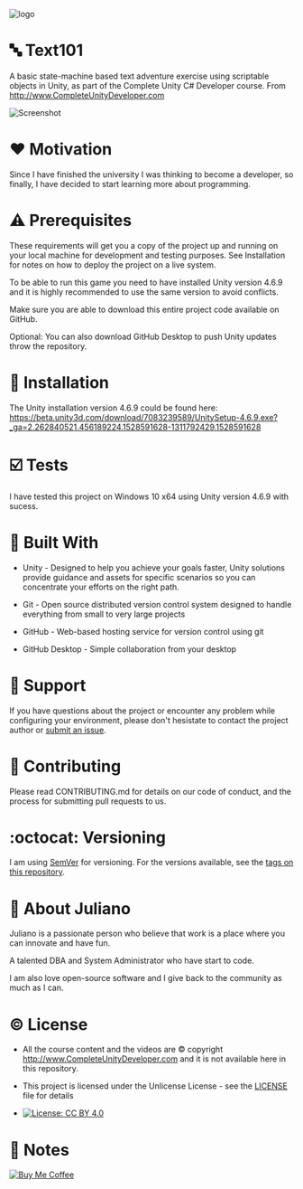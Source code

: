 ![logo](https://github.com/julianotech/NumberWizard/blob/master/logo.jpg)

# :abc: Text101
A basic state-machine based text adventure exercise using scriptable objects in Unity, as part of the Complete Unity C# Developer course. From http://www.CompleteUnityDeveloper.com

![Screenshot](https://github.com/julianotech/Text101/blob/master/screenshot.jpg)

# :heart: Motivation

Since I have finished the university I was thinking to become a developer, so finally, I have decided to start learning more about programming.

# :warning: Prerequisites

These requirements will get you a copy of the project up and running on your local machine for development and testing purposes. See Installation for notes on how to deploy the project on a live system.

To be able to run this game you need to have installed Unity version 4.6.9 and it is highly recommended to use the same version to avoid conflicts.

Make sure you are able to download this entire project code available on GitHub. 

Optional: You can also download GitHub Desktop to push Unity updates throw the repository.

# :floppy_disk: Installation

The Unity installation version 4.6.9 could be found here: https://beta.unity3d.com/download/7083239589/UnitySetup-4.6.9.exe?_ga=2.262840521.456189224.1528591628-1311792429.1528591628

# :ballot_box_with_check: Tests

I have tested this project on Windows 10 x64 using Unity version 4.6.9 with sucess.

# :hammer: Built With

- Unity - Designed to help you achieve your goals faster, Unity solutions provide guidance and assets for specific scenarios so you can concentrate your efforts on the right path.

- Git - Open source distributed version control system designed to handle everything from small to very large projects

- GitHub - Web-based hosting service for version control using git

- GitHub Desktop - Simple collaboration from your desktop
    
# :wrench: Support

If you have questions about the project or encounter any problem while configuring your environment, 
please don't hesistate to contact the project author or [submit an issue](https://github.com/julianotech/Text101/issues/new).
    
# :couple: Contributing

Please read CONTRIBUTING.md for details on our code of conduct, and the process for submitting pull requests to us.
 
# :octocat: Versioning

I am using [SemVer](http://semver.org/) for versioning. For the versions available, 
see the [tags on this repository](https://github.com/julianotech/Text101/tags).

# :moyai: About Juliano

Juliano is a passionate person who believe that work is a place where you can innovate and have fun.

A talented DBA and System Administrator who have start to code.

I am also love open-source software and I give back to the community as much as I can.

# :copyright: License

- All the course content and the videos are © copyright http://www.CompleteUnityDeveloper.com and it is not available here in this repository.

- This project is licensed under the Unlicense License - see the [LICENSE](LICENSE) file for details

- [![License: CC BY 4.0](https://img.shields.io/badge/License-CC%20BY%204.0-lightgrey.svg)](https://creativecommons.org/licenses/by/4.0/)

# :page_facing_up: Notes

[![Buy Me Coffee](https://github.com/julianotech/JPianoTiles/blob/master/coffe.png)](https://www.paypal.me/julianotech)
